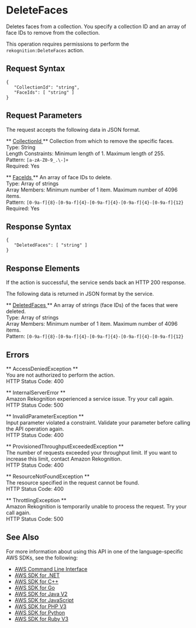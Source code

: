 # DeleteFaces<a name="API_DeleteFaces"></a>

Deletes faces from a collection\. You specify a collection ID and an array of face IDs to remove from the collection\.

This operation requires permissions to perform the `rekognition:DeleteFaces` action\.

## Request Syntax<a name="API_DeleteFaces_RequestSyntax"></a>

```
{
   "CollectionId": "string",
   "FaceIds": [ "string" ]
}
```

## Request Parameters<a name="API_DeleteFaces_RequestParameters"></a>

The request accepts the following data in JSON format\.

 ** [ CollectionId ](#API_DeleteFaces_RequestSyntax) **   <a name="rekognition-DeleteFaces-request-CollectionId"></a>
Collection from which to remove the specific faces\.  
Type: String  
Length Constraints: Minimum length of 1\. Maximum length of 255\.  
Pattern: `[a-zA-Z0-9_.\-]+`   
Required: Yes

 ** [ FaceIds ](#API_DeleteFaces_RequestSyntax) **   <a name="rekognition-DeleteFaces-request-FaceIds"></a>
An array of face IDs to delete\.  
Type: Array of strings  
Array Members: Minimum number of 1 item\. Maximum number of 4096 items\.  
Pattern: `[0-9a-f]{8}-[0-9a-f]{4}-[0-9a-f]{4}-[0-9a-f]{4}-[0-9a-f]{12}`   
Required: Yes

## Response Syntax<a name="API_DeleteFaces_ResponseSyntax"></a>

```
{
   "DeletedFaces": [ "string" ]
}
```

## Response Elements<a name="API_DeleteFaces_ResponseElements"></a>

If the action is successful, the service sends back an HTTP 200 response\.

The following data is returned in JSON format by the service\.

 ** [ DeletedFaces ](#API_DeleteFaces_ResponseSyntax) **   <a name="rekognition-DeleteFaces-response-DeletedFaces"></a>
An array of strings \(face IDs\) of the faces that were deleted\.  
Type: Array of strings  
Array Members: Minimum number of 1 item\. Maximum number of 4096 items\.  
Pattern: `[0-9a-f]{8}-[0-9a-f]{4}-[0-9a-f]{4}-[0-9a-f]{4}-[0-9a-f]{12}` 

## Errors<a name="API_DeleteFaces_Errors"></a>

 ** AccessDeniedException **   
You are not authorized to perform the action\.  
HTTP Status Code: 400

 ** InternalServerError **   
Amazon Rekognition experienced a service issue\. Try your call again\.  
HTTP Status Code: 500

 ** InvalidParameterException **   
Input parameter violated a constraint\. Validate your parameter before calling the API operation again\.  
HTTP Status Code: 400

 ** ProvisionedThroughputExceededException **   
The number of requests exceeded your throughput limit\. If you want to increase this limit, contact Amazon Rekognition\.  
HTTP Status Code: 400

 ** ResourceNotFoundException **   
The resource specified in the request cannot be found\.  
HTTP Status Code: 400

 ** ThrottlingException **   
Amazon Rekognition is temporarily unable to process the request\. Try your call again\.  
HTTP Status Code: 500

## See Also<a name="API_DeleteFaces_SeeAlso"></a>

For more information about using this API in one of the language\-specific AWS SDKs, see the following:
+  [ AWS Command Line Interface](https://docs.aws.amazon.com/goto/aws-cli/rekognition-2016-06-27/DeleteFaces) 
+  [ AWS SDK for \.NET](https://docs.aws.amazon.com/goto/DotNetSDKV3/rekognition-2016-06-27/DeleteFaces) 
+  [ AWS SDK for C\+\+](https://docs.aws.amazon.com/goto/SdkForCpp/rekognition-2016-06-27/DeleteFaces) 
+  [ AWS SDK for Go](https://docs.aws.amazon.com/goto/SdkForGoV1/rekognition-2016-06-27/DeleteFaces) 
+  [ AWS SDK for Java V2](https://docs.aws.amazon.com/goto/SdkForJavaV2/rekognition-2016-06-27/DeleteFaces) 
+  [ AWS SDK for JavaScript](https://docs.aws.amazon.com/goto/AWSJavaScriptSDK/rekognition-2016-06-27/DeleteFaces) 
+  [ AWS SDK for PHP V3](https://docs.aws.amazon.com/goto/SdkForPHPV3/rekognition-2016-06-27/DeleteFaces) 
+  [ AWS SDK for Python](https://docs.aws.amazon.com/goto/boto3/rekognition-2016-06-27/DeleteFaces) 
+  [ AWS SDK for Ruby V3](https://docs.aws.amazon.com/goto/SdkForRubyV3/rekognition-2016-06-27/DeleteFaces) 
